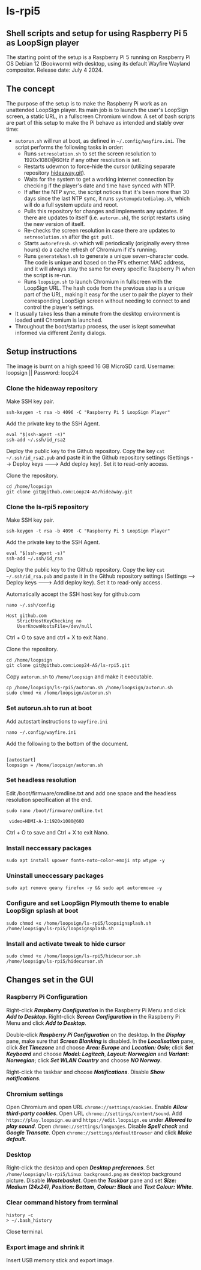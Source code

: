 # ls-rpi5
## Shell scripts and setup for using Raspberry Pi 5 as LoopSign player

The starting point of the setup is a Raspberry Pi 5 running on Raspberry Pi OS Debian 12 (Bookworm) with desktop, using its default Wayfire Wayland compositor. Release date: July 4 2024.

## The concept
The purpose of the setup is to make the Raspberry Pi work as an unattended LoopSign player. Its main job is to launch the user's LoopSign screen, a static URL, in a fullscreen Chromium window. A set of bash scripts are part of this setup to make the Pi behave as intended and stably over time:
- `autorun.sh` will run at boot, as defined in `~/.config/wayfire.ini`. The script performs the following tasks in order:
  - Runs `setresolution.sh` to set the screen resolution to 1920x1080@60Hz if any other resolution is set.
  - Restarts udevmon to force-hide the cursor (utilizing separate repository [hideaway.git](https://github.com/Loop24-AS/hideaway)).
  - Waits for the system to get a working internet connection by checking if the player's date and time have synced with NTP.
  - If after the NTP sync, the script notices that it's been more than 30 days since the last NTP sync, it runs `systemupdatedialog.sh`, which will do a full system update and reoot.
  - Pulls this repository for changes and implements any updates. If there are updates to itself (i.e. `autorun.sh`), the script restarts using the new version of itself.
  - Re-checks the screen resolution in case there are updates to `setresolution.sh` after the `git pull`.
  - Starts `autorefresh.sh` which will periodically (originally every three hours) do a cache refresh of Chromium if it's running.
  - Runs `generatehash.sh` to generate a unique seven-character code. The code is unique and based on the Pi's ethernet MAC address, and it will always stay the same for every specific Raspberry Pi when the script is re-run.
  - Runs `loopsign.sh` to launch Chromium in fullscreen with the LoopSign URL. The hash code from the previous step is a unique part of the URL, making it easy for the user to pair the player to their corresponding LoopSign screen without needing to connect to and control the player's settings.
- It usually takes less than a minute from the desktop environment is loaded until Chromium is launched.
- Throughout the boot/startup process, the user is kept somewhat informed via different Zenity dialogs.

## Setup instructions

The image is burnt on a high speed 16 GB MicroSD card. Username: loopsign || Password: loop24

### Clone the hideaway repository
Make SSH key pair.
```
ssh-keygen -t rsa -b 4096 -C "Raspberry Pi 5 LoopSign Player"
```
Add the private key to the SSH Agent.
```
eval "$(ssh-agent -s)"
ssh-add ~/.ssh/id_rsa2
```
Deploy the public key to the Github repository.
Copy the key `cat ~/.ssh/id_rsa2.pub` and paste it in the Github repository settings (Settings --> Deploy keys ---> Add deploy key). Set it to read-only access.

Clone the repository.
```
cd /home/loopsign
git clone git@github.com:Loop24-AS/hideaway.git
```

### Clone the ls-rpi5 repository
Make SSH key pair.
```
ssh-keygen -t rsa -b 4096 -C "Raspberry Pi 5 LoopSign Player"
```
Add the private key to the SSH Agent.
```
eval "$(ssh-agent -s)"
ssh-add ~/.ssh/id_rsa
```
Deploy the public key to the Github repository.
Copy the key `cat ~/.ssh/id_rsa.pub` and paste it in the Github repository settings (Settings --> Deploy keys ---> Add deploy key). Set it to read-only access.

Automatically accept the SSH host key for github.com
```
nano ~/.ssh/config
```
```
Host github.com
    StrictHostKeyChecking no
    UserKnownHostsFile=/dev/null
```
Ctrl + O to save and ctrl + X to exit Nano.

Clone the repository.
```
cd /home/loopsign
git clone git@github.com:Loop24-AS/ls-rpi5.git
```
Copy `autorun.sh` to `/home/loopsign` and make it executable.
```
cp /home/loopsign/ls-rpi5/autorun.sh /home/loopsign/autorun.sh
sudo chmod +x /home/loopsign/autorun.sh
```

### Set autorun.sh to run at boot
Add autostart instructions to `wayfire.ini`
```
nano ~/.config/wayfire.ini
```
Add the following to the bottom of the document.
```

[autostart]
loopsign = /home/loopsign/autorun.sh
```

### Set headless resolution
Edit /boot/firmware/cmdline.txt and add one space and the headless resolution specification at the end.
```
sudo nano /boot/firmware/cmdline.txt
```
```
 video=HDMI-A-1:1920x1080@60D
```
Ctrl + O to save and Ctrl + X to exit Nano.

### Install neccessary packages
```
sudo apt install upower fonts-noto-color-emoji ntp wtype -y
```

### Uninstall uneccessary packages
```
sudo apt remove geany firefox -y && sudo apt autoremove -y
```
### Configure and set LoopSign Plymouth theme to enable LoopSign splash at boot
```
sudo chmod +x /home/loopsign/ls-rpi5/loopsignsplash.sh
/home/loopsign/ls-rpi5/loopsignsplash.sh
```

### Install and activate tweak to hide cursor
```
sudo chmod +x /home/loopsign/ls-rpi5/hidecursor.sh
/home/loopsign/ls-rpi5/hidecursor.sh
```

## Changes set in the GUI
### Raspberry Pi Configuration
Right-click ***Raspberry Configuration*** in the Raspberry Pi Menu and click ***Add to Desktop***. Right-click ***Screen Configuration*** in the Raspberry Pi Menu and click ***Add to Desktop***.

Double-click ***Raspberry Pi Configuration*** on the desktop. In the ***Display*** pane, make sure that ***Screen Blanking*** is disabled. In the ***Localisation*** pane, click ***Set Timezone*** and choose ***Area: Europe*** and ***Location: Oslo***; click ***Set Keyboard*** and choose ***Model: Logitech***, ***Layout: Norwegian*** and ***Variant: Norwegian***; click ***Set WLAN Country*** and choose ***NO Norway***.

Right-click the taskbar and choose ***Notifications***. Disable ***Show notifications***.

### Chromium settings
Open Chromium and open URL `chrome://settings/cookies`. Enable ***Allow third-party cookies***. Open URL `chrome://settings/content/sound`. Add `https://play.loopsign.eu` and `https://edit.loopsign.eu` under ***Allowed to play sound***. Open `chrome://settings/languages`. Disable ***Spell check*** and ***Google Transate***. Open `chrome://settings/defaultBrowser` and click ***Make default***.

### Desktop
Right-click the desktop and open ***Desktop preferences***. Set `/home/loopsign/ls-rpi5/Linux background.png` as desktop background picture. Disable ***Wastebasket***. Open the ***Taskbar*** pane and set ***Size: Medium (24x24)***, ***Position: Bottom***, ***Colour: Black*** and ***Text Colour: White***.

### Clear command history from terminal
```
history -c
> ~/.bash_history
```
Close terminal.

### Export image and shrink it
Insert USB memory stick and export image.


